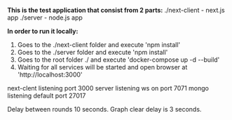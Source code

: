 **This is the test application that consist from 2 parts:**
./next-client - next.js app
./server - node.js app

**In order to run it locally:**

 1. Goes to the ./next-client folder and execute 'npm install'
 2. Goes to the ./server folder and execute 'npm install'
 3. Goes to the root folder ./ and execute 'docker-compose up -d --build'
 4. Waiting for all services will be started and open browser at
    'http://localhost:3000'


next-clent listening port 3000
server listening ws on port 7071
mongo listening default port 27017

Delay between rounds 10 seconds.
Graph clear delay is 3 seconds.
